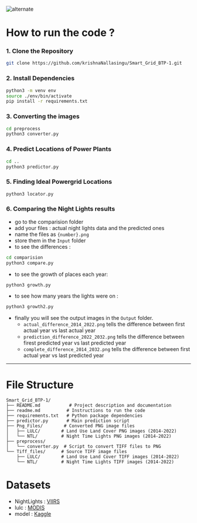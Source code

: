![alternate](https://github.com/krishnaNallasingu/Smart_Grid_BTP-1/blob/main/images/logo.jpg)

# How to run the code ? 
### 1. Clone the Repository
```bash
git clone https://github.com/krishnaNallasingu/Smart_Grid_BTP-1.git
```

### 2. Install Dependencies
```bash
python3 -m venv env
source ./env/bin/activate
pip install -r requirements.txt
```

### 3. Converting the images
```bash
cd preprocess
python3 converter.py
```

### 4. Predict Locations of Power Plants
```bash
cd ..
python3 predictor.py
```

### 5. Finding Ideal Powergrid Locations
```bash
python3 locator.py
```

### 6. Comparing the Night Lights results
- go to the comparision folder
- add your files : actual night lights data and the predicted ones
- name the files as `{number}.png`
- store them in the `Input` folder
- to see the differences :
```bash
cd comparision
python3 compare.py
```
- to see the growth of places each year:
```bash
python3 growth.py
```
- to see how many years the lights were on :
```bash
python3 growth2.py
```
- finally you will see the output images in the `Output` folder.
  - `actual_difference_2014_2022.png` tells the difference between first actual year vs last actual year
  - `prediction_difference_2022_2032.png` tells the difference between firest predicted year vs last predicted year
  - `complete_difference_2014_2032.png` tells the difference between first actual year vs last predicted year

---

# File Structure

```
Smart_Grid_BTP-1/
├── README.md           # Project description and documentation
├── readme.md          # Instructions to run the code
├── requirements.txt   # Python package dependencies
├── predictor.py       # Main prediction script
├── Png_Files/        # Converted PNG image files
│   ├── LULC/        # Land Use Land Cover PNG images (2014-2022)
│   └── NTL/         # Night Time Lights PNG images (2014-2022)
├── preprocess/
│   └── converter.py  # Script to convert TIFF files to PNG
└── Tiff_files/      # Source TIFF image files
    ├── LULC/        # Land Use Land Cover TIFF images (2014-2022)
    └── NTL/         # Night Time Lights TIFF images (2014-2022)
```

# Datasets
- NightLights : [VIIRS](https://developers.google.com/earth-engine/datasets/catalog/NOAA_VIIRS_DNB_MONTHLY_V1_VCMCFG)
- lulc : [MODIS](https://developers.google.com/earth-engine/datasets/catalog/MODIS_061_MCD12Q1)
- model : [Kaggle](https://www.kaggle.com/code/susheelkrishna2/ntl-predictions)